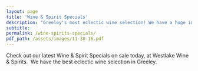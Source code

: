 ```yaml
---
layout: page
title: 'Wine & Spirit Specials'
description: "Greeley's most eclectic wine selection! We have a huge inventory to choose from, both foreign and domestic."
subtitle:
permalink: /wine-spirits-specials/
pdf_path: /assets/images/11-30-16.pdf
---
```



Check out our latest Wine & Spirit Specials on sale today, at Westlake Wine & Spirits.  We have the best eclectic wine selection in Greeley.